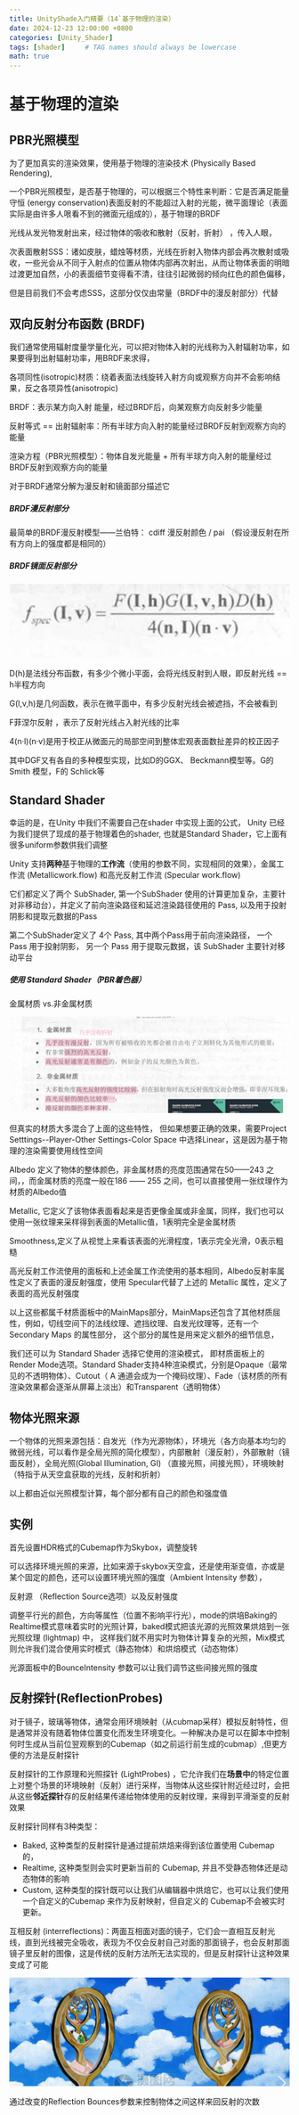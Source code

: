 ```yaml
---
title: UnityShade入门精要（14`基于物理的渲染）
date: 2024-12-23 12:00:00 +0800
categories: [Unity_Shader]
tags: [shader]     # TAG names should always be lowercase
math: true
---
```

# 基于物理的渲染
## PBR光照模型
为了更加真实的渲染效果，使用基于物理的渲染技术 (Physically Based Rendering),

一个PBR光照模型，是否基于物理的，可以根据三个特性来判断：它是否满足能量守恒 (energy conservation)表面反射的不能超过入射的光能，微平面理论（表面实际是由许多人哏看不到的微面元组成的），基于物理的BRDF

光线从发光物发射出来，经过物体的吸收和散射（反射，折射） ，传入人眼，

次表面散射SSS：诸如皮肤，蜡烛等材质，光线在折射入物体内部会再次散射或吸收，一些光会从不同于入射点的位置从物体内部再次射出，从而让物体表面的明暗过渡更加自然，小的表面细节变得看不清，往往引起微弱的倾向红色的颜色偏移，

但是目前我们不会考虑SSS，这部分仅仅由常量（BRDF中的漫反射部分）代替

## 双向反射分布函数 (BRDF)

我们通常使用辐射度量学量化光，可以把对物体入射的光线称为入射辐射功率，如果要得到出射辐射功率，用BRDF来求得，

各项同性(isotropic)材质：绕着表面法线旋转入射方向或观察方向并不会影响结果，反之各项异性(anisotropic)

BRDF：表示某方向入射 能量，经过BRDF后，向某观察方向反射多少能量

反射等式 == 出射辐射率：所有半球方向入射的能量经过BRDF反射到观察方向的能量

渲染方程（PBR光照模型）：物体自发光能量 + 所有半球方向入射的能量经过BRDF反射到观察方向的能量

对于BRDF通常分解为漫反射和镜面部分描述它

##### BRDF漫反射部分

最简单的BRDF漫反射模型——兰伯特： cdiff 漫反射颜色  / pai （假设漫反射在所有方向上的强度都是相同的）

##### BRDF镜面反射部分

![1735008229334](/assets/img/blog/unityshader/BRDF_高光.png)

D(h)是法线分布函数，有多少个微小平面，会将光线反射到人眼，即反射光线 == h半程方向

G(l,v,h)是几何函数，表示在微平面中，有多少反射光线会被遮挡，不会被看到

F菲涅尔反射 ，表示了反射光线占入射光线的比率

4(n·l)(n·v)是用于校正从微面元的局部空间到整体宏观表面数扯差异的校正因子

其中DGF又有各自的多种模型实现，比如D的GGX、 Beckmann模型等。G的Smith 模型，F的 Schlick等

## Standard Shader

幸运的是，在Unity 中我们不需要自己在shader 中实现上面的公式， Unity 已经为我们提供了现成的基于物理着色的shader, 也就是Standard Shader，它上面有很多uniform参数供我们调整

Unity 支持**两种**基于物理的**工作流**（使用的参数不同，实现相同的效果），金属工作流 (Metallicwork.flow) 和高光反射工作流 (Specular work.flow)

它们都定义了两个 SubShader, 第一个SubShader 使用的计算更加复杂，主要针对非移动台），并定义了前向渲染路径和延迟渲染路径使用的 Pass, 以及用于投射阴影和提取元数据的Pass

第二个SubShader定义了 4个 Pass, 其中两个Pass用于前向渲染路径， 一个 Pass 用于投射阴影， 另一个 Pass 用于提取元数据，该 SubShader 主要针对移动平台

##### 使用 Standard Shader（PBR着色器）

金属材质 vs.非金属材质

![1735008262567](/assets/img/blog/unityshader/金属非金属材质.png)

但真实的材质大多混合了上面的这些特性， 但如果想要正确的效果，需要Project Setttings--Player-Other Settings-Color Space 中选择Linear，这是因为基于物理的渲染需要使用线性空间

Albedo 定义了物体的整体颜色，非金属材质的亮度范围通常在50——243 之间，，而金属材质的亮度一般在186 —— 255 之间，也可以直接使用一张纹理作为材质的Albedo值

Metallic, 它定义了该物体表面看起来是否更像金属或非金属，同样，我们也可以使用一张纹理来采样得到表面的Metallic值，1表明完全是金属材质

Smoothness,定义了从视觉上来看该表面的光滑程度，1表示完全光滑，0表示粗糙

高光反射工作流使用的面板和上述金属工作流使用的基本相同，Albedo反射率属性定义了表面的漫反射强度，使用 Specular代替了上述的 Metallic 属性，定义了表面的高光反射强度

以上这些都属千材质面板中的MainMaps部分，MainMaps还包含了其他材质屈性，例如，切线空间下的法线纹理、遮挡纹理、自发光纹理等，还有一个Secondary Maps 的属性部分， 这个部分的属性是用来定义额外的细节信息，

我们还可以为 Standard Shader 选择它使用的渲染模式， 即材质面板上的Render Mode选项。Standard Shader支持4种渲染模式，分别是Opaque（最常见的不透明物体）、Cutout（ A 通道会成为一个掩码纹理）、Fade（该材质的所有渲染效果都会逐渐从屏幕上淡出）和Transparent（透明物体）

## 物体光照来源

一个物体的光照来源包括：自发光（作为光源物体），环境光（各方向基本均匀的微弱光线，可以看作是全局光照的简化模型），内部散射（漫反射），外部散射（镜面反射），全局光照(Global Illumination, GI) （直接光照，间接光照），环境映射（特指于从天空盒获取的光线，反射和折射）

以上都由近似光照模型计算，每个部分都有自己的颜色和强度值

## 实例

首先设置HDR格式的Cubemap作为Skybox，调整旋转

可以选择环境光照的来源，比如来源于skybox天空盒，还是使用渐变值，亦或是某个固定的颜色，还可以设置环境光照的强度（Ambient Intensity 参数），

反射源 （Reflection Source选项）以及反射强度

调整平行光的颜色，方向等属性（位置不影响平行光），mode的烘培Baking的 Realtime模式意味着实时的光照计算，baked模式把该光源的光照效果烘焙到一张光照纹理 (lightmap) 中， 这样我们就不用实时为物体计算复杂的光照，Mix模式则允许我们混合使用实时模式（静态物体）和烘焙模式（动态物体）

光源面板中的BounceIntensity 参数可以让我们调节这些间接光照的强度

## 反射探针(ReflectionProbes)

对于镜子，玻璃等物体，通常会用环境映射（从cubmap采样）模拟反射特性，但是通常并没有随着物体位置变化而发生环境变化。一种解决办是可以在脚本中控制何时生成从当前位翌观察到的Cubemap（如之前运行前生成的cubmap）,但更方便的方法是反射探针

反射探针的工作原理和光照探针 (LightProbes) ，它允许我们在**场景中**的特定位置上对整个场景的环境映射（反射）进行采样，当物体从这些探针附近经过时，会把从这些**邻近探针**存的反射结果传递给物体使用的反射纹理，来得到平滑渐变的反射效果

反射探针同样有3种类型： 

* Baked, 这种类型的反射探针是通过提前烘焙来得到该位置使用 Cubemap 的，
*  Realtime, 这种类型则会实时更新当前的 Cubemap, 并且不受静态物体还是动态物体的影响
*  Custom, 这种类型的探针既可以让我们从编辑器中烘焙它，也可以让我们使用一个自定义的Cubemap 来作为反射映射，但自定义的 Cubemap不会被实时更新。

互相反射 (interreflections)：两面互相面对面的镜子，它们会一直相互反射光线，直到光线被完全吸收，表现为不仅会反射自己对面的那面镜子，也会反射那面镜子里反射的图像，这是传统的反射方法所无法实现的，但是反射探针让这种效果变成了可能

![1735026655358](/assets/img/blog/unityshader/递归反射.png)

通过改变的Reflection Bounces参数来控制物体之间这样来回反射的次数

